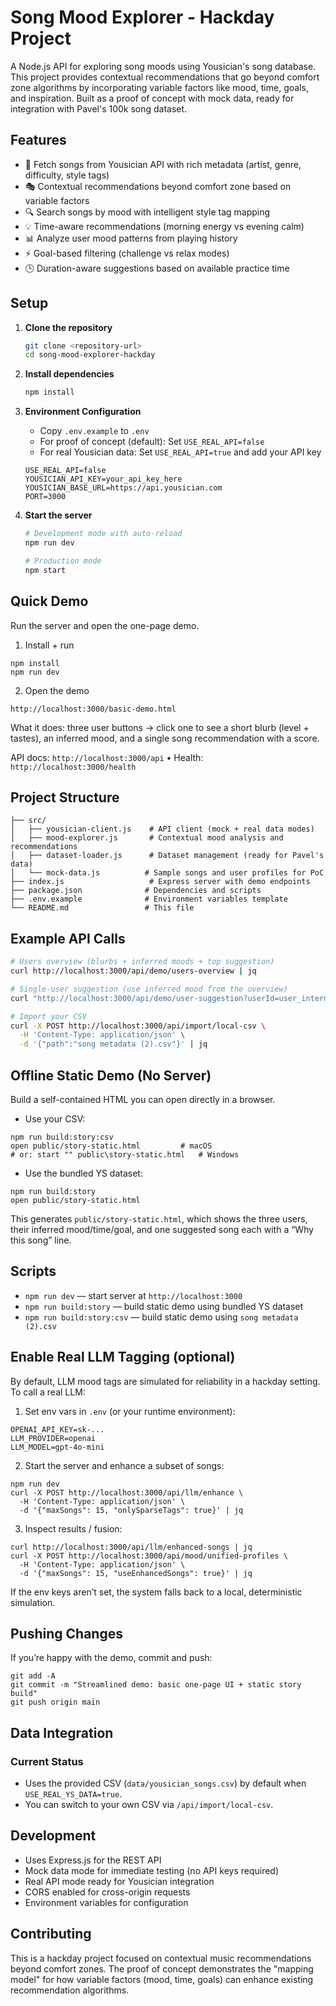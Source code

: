 # Song Mood Explorer - Hackday Project

A Node.js API for exploring song moods using Yousician's song database. This project provides contextual recommendations that go beyond comfort zone algorithms by incorporating variable factors like mood, time, goals, and inspiration. Built as a proof of concept with mock data, ready for integration with Pavel's 100k song dataset.

## Features

- 🎵 Fetch songs from Yousician API with rich metadata (artist, genre, difficulty, style tags)
- 🎭 Contextual recommendations beyond comfort zone based on variable factors
- 🔍 Search songs by mood with intelligent style tag mapping
- 💡 Time-aware recommendations (morning energy vs evening calm)
- 📊 Analyze user mood patterns from playing history
- ⚡ Goal-based filtering (challenge vs relax modes)
- 🕒 Duration-aware suggestions based on available practice time

## Setup

1. **Clone the repository**
   ```bash
   git clone <repository-url>
   cd song-mood-explorer-hackday
   ```

2. **Install dependencies**
   ```bash
   npm install
   ```

3. **Environment Configuration**
   - Copy `.env.example` to `.env`
   - For proof of concept (default): Set `USE_REAL_API=false`
   - For real Yousician data: Set `USE_REAL_API=true` and add your API key
   ```
   USE_REAL_API=false
   YOUSICIAN_API_KEY=your_api_key_here
   YOUSICIAN_BASE_URL=https://api.yousician.com
   PORT=3000
   ```

4. **Start the server**
   ```bash
   # Development mode with auto-reload
   npm run dev
   
   # Production mode
   npm start
   ```

## Quick Demo

Run the server and open the one-page demo.

1) Install + run
```
npm install
npm run dev
```

2) Open the demo
```
http://localhost:3000/basic-demo.html
```
What it does: three user buttons → click one to see a short blurb (level + tastes), an inferred mood, and a single song recommendation with a score.

API docs: `http://localhost:3000/api`  •  Health: `http://localhost:3000/health`

## Project Structure

```
├── src/
│   ├── yousician-client.js    # API client (mock + real data modes)
│   ├── mood-explorer.js       # Contextual mood analysis and recommendations
│   ├── dataset-loader.js      # Dataset management (ready for Pavel's data)
│   └── mock-data.js          # Sample songs and user profiles for PoC
├── index.js                   # Express server with demo endpoints
├── package.json              # Dependencies and scripts
├── .env.example              # Environment variables template
└── README.md                 # This file
```

## Example API Calls

```bash
# Users overview (blurbs + inferred moods + top suggestion)
curl http://localhost:3000/api/demo/users-overview | jq

# Single-user suggestion (use inferred mood from the overview)
curl "http://localhost:3000/api/demo/user-suggestion?userId=user_intermediate&mood=relaxed&timeOfDay=evening&availableTime=20&goals=relax" | jq

# Import your CSV
curl -X POST http://localhost:3000/api/import/local-csv \
  -H 'Content-Type: application/json' \
  -d '{"path":"song metadata (2).csv"}' | jq
```

## Offline Static Demo (No Server)

Build a self-contained HTML you can open directly in a browser.

- Use your CSV:
```
npm run build:story:csv
open public/story-static.html         # macOS
# or: start "" public\story-static.html   # Windows
```

- Use the bundled YS dataset:
```
npm run build:story
open public/story-static.html
```

This generates `public/story-static.html`, which shows the three users, their inferred mood/time/goal, and one suggested song each with a “Why this song” line.

## Scripts

- `npm run dev` — start server at `http://localhost:3000`
- `npm run build:story` — build static demo using bundled YS dataset
- `npm run build:story:csv` — build static demo using `song metadata (2).csv`

## Enable Real LLM Tagging (optional)

By default, LLM mood tags are simulated for reliability in a hackday setting. To call a real LLM:

1) Set env vars in `.env` (or your runtime environment):
```
OPENAI_API_KEY=sk-...
LLM_PROVIDER=openai
LLM_MODEL=gpt-4o-mini
```
2) Start the server and enhance a subset of songs:
```
npm run dev
curl -X POST http://localhost:3000/api/llm/enhance \
  -H 'Content-Type: application/json' \
  -d '{"maxSongs": 15, "onlySparseTags": true}' | jq
```
3) Inspect results / fusion:
```
curl http://localhost:3000/api/llm/enhanced-songs | jq
curl -X POST http://localhost:3000/api/mood/unified-profiles \
  -H 'Content-Type: application/json' \
  -d '{"maxSongs": 15, "useEnhancedSongs": true}' | jq
```
If the env keys aren’t set, the system falls back to a local, deterministic simulation.

## Pushing Changes

If you’re happy with the demo, commit and push:
```
git add -A
git commit -m "Streamlined demo: basic one-page UI + static story build"
git push origin main
```

## Data Integration

### Current Status
- Uses the provided CSV (`data/yousician_songs.csv`) by default when `USE_REAL_YS_DATA=true`.
- You can switch to your own CSV via `/api/import/local-csv`.

## Development

- Uses Express.js for the REST API
- Mock data mode for immediate testing (no API keys required)
- Real API mode ready for Yousician integration
- CORS enabled for cross-origin requests
- Environment variables for configuration

## Contributing

This is a hackday project focused on contextual music recommendations beyond comfort zones. The proof of concept demonstrates the "mapping model" for how variable factors (mood, time, goals) can enhance existing recommendation algorithms.
